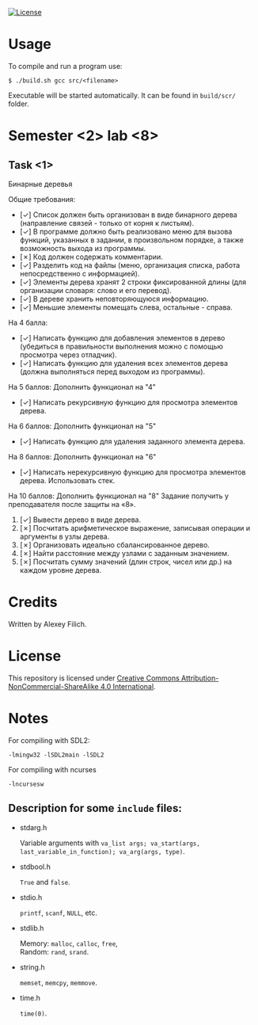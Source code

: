 [![License](https://img.shields.io/badge/license-CC%20BY--NC--SA%204.0-blue.svg)](https://bit.ly/cc-by-nc-sa-40)

# Usage

To compile and run a program use:
```
$ ./build.sh gcc src/<filename>
```

Executable will be started automatically. It can be found in `build/scr/` folder.

# Semester \<2\> lab \<8\>

## Task \<1\>

Бинарные деревья

Общие требования:
* [✓] Список должен быть организован в виде бинарного дерева (направление связей - только от корня к листьям).
* [✓] В программе должно быть реализовано меню для вызова функций, указанных в задании, в произвольном порядке, а также возможность выхода из программы.
* [✗] Код должен содержать комментарии.
* [✓] Разделить код на файлы (меню, организация списка, работа непосредственно с информацией).
* [✓] Элементы дерева хранят 2 строки фиксированной длины (для организации словаря: слово и его перевод).
* [✓] В дереве хранить неповторяющуюся информацию.
* [✓] Меньшие элементы помещать слева, остальные - справа.

На 4 балла:
* [✓] Написать функцию для добавления элементов в дерево (убедиться в правильности выполнения можно с помощью просмотра через отладчик).
* [✓] Написать функцию для удаления всех элементов дерева (должна выполняться перед выходом из программы).

На 5 баллов:
Дополнить функционал на "4"
* [✓] Написать рекурсивную функцию для просмотра элементов дерева.

На 6 баллов:
Дополнить функционал на "5"
* [✓] Написать функцию для удаления заданного элемента дерева.

На 8 баллов:
Дополнить функционал на "6"
* [✓] Написать нерекурсивную функцию для просмотра элементов дерева. Использовать стек.

На 10 баллов:
Дополнить функционал на "8"
Задание получить у преподавателя после защиты на «8».

1. [✓] Вывести дерево в виде дерева.
2. [✗] Посчитать арифметическое выражение, записывая операции и аргументы в узлы дерева.
3. [✗] Организовать идеально сбалансированное дерево.
4. [✗] Найти расстояние между узлами с заданным значением.
5. [✗] Посчитать сумму значений (длин строк, чисел или др.) на каждом уровне дерева.

# Credits

Written by Alexey Filich.

# License

This repository is licensed under [Creative Commons Attribution-NonCommercial-ShareAlike 4.0 International](LICENCE.md).

# Notes

For compiling with SDL2:
```
-lmingw32 -lSDL2main -lSDL2
```

For compiling with ncurses
```
-lncursesw
```

## Description for some `include` files:

- stdarg.h

    Variable arguments with `va_list args; va_start(args, last_variable_in_function); va_arg(args, type)`.

- stdbool.h

    `True` and `false`.

- stdio.h

    `printf`, `scanf`, `NULL`, etc.

- stdlib.h

    Memory: `malloc`, `calloc`, `free`, \
    Random: `rand`, `srand`.

- string.h

    `memset`, `memcpy`, `memmove`.

- time.h

    `time(0)`.
